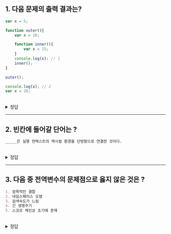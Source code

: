 ## 1. 다음 문제의 출력 결과는?

```js
var x = 5;

function outer(){
    var x = 10; 

    function inner(){
        var x = 15;
    }
    console.log(x); // 1
    inner();
}

outer();

console.log(x); // 2
var x = 20;
```

<br/>
<details>
<summary>정답</summary>
<pre>
10
5
</pre>
</details>

<hr />

## 2. 빈칸에 들어갈 단어는 ?

```md
_____은 실행 컨텍스트의 렉시컬 환경을 단방향으로 연결한 것이다. 
```

<br/>
<details>
<summary>정답</summary>
<pre>
스코프 체인
</pre>
</details>

<hr />

## 3. 다음 중 전역변수의 문제점으로 옳지 않은 것은 ?

```md
1. 암묵적인 결합
2. 네임스페이스 오염
3. 검색속도가 느림
4. 긴 생명주기
5. 스코프 체인상 초기에 존재 
```

<br/>
<details>
<summary>정답</summary>
<pre>
5. 스코프 체인상 종점에 위치하기 때문에 전역변수의 검색속도가 느리다는 단점이 있음. 속도차이는 미미하나 차이는 존재.
</pre>
</details>
